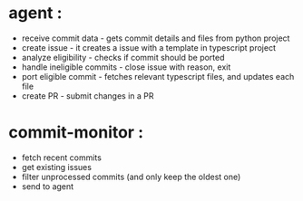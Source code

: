 # agent : 
- receive commit data - gets commit details and files from python project
- create issue - it creates a issue with a template in typescript project 
- analyze eligibility - checks if commit should be ported 
- handle ineligible commits - close issue with reason, exit 
- port eligible commit - fetches relevant typescript files, and updates each file 
- create PR - submit changes in a PR


# commit-monitor : 
- fetch recent commits 
- get existing issues 
- filter unprocessed commits (and only keep the oldest one)
- send to agent 
